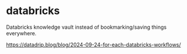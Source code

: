 # databricks
Databricks knowledge vault instead of bookmarking/saving things everywhere.


https://datadrip.blog/blog/2024-09-24-for-each-databricks-workflows/
